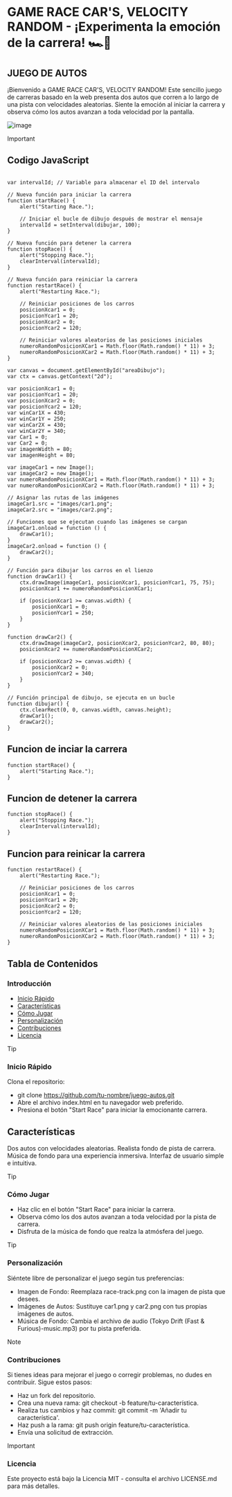 # GAME RACE CAR'S, VELOCITY RANDOM - ¡Experimenta la emoción de la carrera! 🏎️🏁

## JUEGO DE AUTOS
¡Bienvenido a GAME RACE CAR'S, VELOCITY RANDOM! Este sencillo juego de carreras basado en la web presenta dos autos que corren a lo largo de una pista con velocidades aleatorias. Siente la emoción al iniciar la carrera y observa cómo los autos avanzan a toda velocidad por la pantalla.

![image](https://github.com/JimmyR8/html-canvas-game/assets/150199216/6b64d271-8e16-40aa-a552-d7bafea96d04)

> [!IMPORTANT]
> ## Codigo JavaScript
```// JavaScript para la animación y lógica del juego

var intervalId; // Variable para almacenar el ID del intervalo

// Nueva función para iniciar la carrera
function startRace() {
    alert("Starting Race.");

    // Iniciar el bucle de dibujo después de mostrar el mensaje
    intervalId = setInterval(dibujar, 100);
}

// Nueva función para detener la carrera
function stopRace() {
    alert("Stopping Race.");
    clearInterval(intervalId);
}

// Nueva función para reiniciar la carrera
function restartRace() {
    alert("Restarting Race.");

    // Reiniciar posiciones de los carros
    posicionXcar1 = 0;
    posicionYcar1 = 20;
    posicionXcar2 = 0;
    posicionYcar2 = 120;

    // Reiniciar valores aleatorios de las posiciones iniciales
    numeroRandomPosicionXCar1 = Math.floor(Math.random() * 11) + 3;
    numeroRandomPosicionXCar2 = Math.floor(Math.random() * 11) + 3;
}

var canvas = document.getElementById("areaDibujo");
var ctx = canvas.getContext("2d");

var posicionXcar1 = 0;
var posicionYcar1 = 20;
var posicionXcar2 = 0;
var posicionYcar2 = 120;
var winCar1X = 430;
var winCar1Y = 250;
var winCar2X = 430;
var winCar2Y = 340;
var Car1 = 0;
var Car2 = 0;
var imagenWidth = 80;
var imagenHeight = 80;

var imageCar1 = new Image();
var imageCar2 = new Image();
var numeroRandomPosicionXCar1 = Math.floor(Math.random() * 11) + 3;
var numeroRandomPosicionXCar2 = Math.floor(Math.random() * 11) + 3;

// Asignar las rutas de las imágenes
imageCar1.src = "images/car1.png";
imageCar2.src = "images/car2.png";

// Funciones que se ejecutan cuando las imágenes se cargan
imageCar1.onload = function () {
    drawCar1();
}
imageCar2.onload = function () {
    drawCar2();
}

// Función para dibujar los carros en el lienzo
function drawCar1() {
    ctx.drawImage(imageCar1, posicionXcar1, posicionYcar1, 75, 75);
    posicionXcar1 += numeroRandomPosicionXCar1;

    if (posicionXcar1 >= canvas.width) {
        posicionXcar1 = 0;
        posicionYcar1 = 250;
    }
}

function drawCar2() {
    ctx.drawImage(imageCar2, posicionXcar2, posicionYcar2, 80, 80);
    posicionXcar2 += numeroRandomPosicionXCar2;

    if (posicionXcar2 >= canvas.width) {
        posicionXcar2 = 0;
        posicionYcar2 = 340;
    }
}

// Función principal de dibujo, se ejecuta en un bucle
function dibujar() {
    ctx.clearRect(0, 0, canvas.width, canvas.height);
    drawCar1();
    drawCar2();
}
```

## Funcion de inciar la carrera
``` // Nueva función para iniciar la carrera
function startRace() {
    alert("Starting Race.");
}
```
## Funcion de detener la carrera
``` // Nueva función para detener la carrera
function stopRace() {
    alert("Stopping Race.");
    clearInterval(intervalId);
} 
```
## Funcion para reinicar la carrera
``` // Nueva función para reiniciar la carrera
function restartRace() {
    alert("Restarting Race.");

    // Reiniciar posiciones de los carros
    posicionXcar1 = 0;
    posicionYcar1 = 20;
    posicionXcar2 = 0;
    posicionYcar2 = 120;

    // Reiniciar valores aleatorios de las posiciones iniciales
    numeroRandomPosicionXCar1 = Math.floor(Math.random() * 11) + 3;
    numeroRandomPosicionXCar2 = Math.floor(Math.random() * 11) + 3;
}
```

## Tabla de Contenidos
### Introducción
- [Inicio Rápido](incio-rapido)
- [Características](caracteristicas)
- [Cómo Jugar](como-jugar)
- [Personalización](personalizacion)
- [Contribuciones](contribuciones)
- [Licencia](licencia)

> [!TIP]
> ### <a name="inicio-rapido"></a> Inicio Rápido
> Clona el repositorio:
> - git clone https://github.com/tu-nombre/juego-autos.git
> - Abre el archivo index.html en tu navegador web preferido.
> - Presiona el botón "Start Race" para iniciar la emocionante carrera.


 ##  <a name="caracteristicas"></a> Características
 Dos autos con velocidades aleatorias.
 Realista fondo de pista de carrera.
 Música de fondo para una experiencia inmersiva.
 Interfaz de usuario simple e intuitiva.

> [!TIP]
> ### <a name="como-jugar"></a> Cómo Jugar
> - Haz clic en el botón "Start Race" para iniciar la carrera.
> - Observa cómo los dos autos avanzan a toda velocidad por la pista de carrera.
> - Disfruta de la música de fondo que realza la atmósfera del juego.

> [!TIP]
> ### <a name="personalizacion"></a> Personalización
> Siéntete libre de personalizar el juego según tus preferencias:
> - Imagen de Fondo: Reemplaza race-track.png con la imagen de pista que desees.
> - Imágenes de Autos: Sustituye car1.png y car2.png con tus propias imágenes de autos.
> - Música de Fondo: Cambia el archivo de audio (Tokyo Drift (Fast & Furious)-music.mp3) por tu pista preferida.

> [!NOTE]
> ### <a name="contribuciones"></a> Contribuciones
> Si tienes ideas para mejorar el juego o corregir problemas, no dudes en contribuir. Sigue estos pasos:
> - Haz un fork del repositorio.
> - Crea una nueva rama: git checkout -b feature/tu-característica.
> - Realiza tus cambios y haz commit: git commit -m 'Añadir tu característica'.
> - Haz push a la rama: git push origin feature/tu-característica.
> - Envía una solicitud de extracción.

> [!IMPORTANT]
> ### <a name="licencia"></a> Licencia
> Este proyecto está bajo la Licencia MIT - consulta el archivo LICENSE.md para más detalles.
